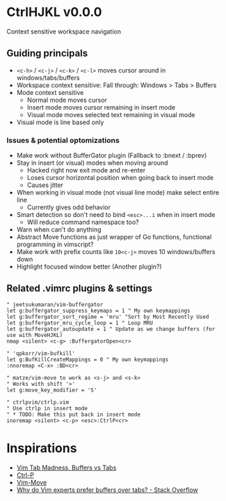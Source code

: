 # CtrlHJKL v0.0.0

Context sensitive workspace navigation

## Guiding principals

* `<c-h>` / `<c-j>` / `<c-k>` / `<c-l>` moves cursor around in windows/tabs/buffers
* Workspace context sensitive: Fall through: Windows > Tabs > Buffers
* Mode context sensitive
	* Normal mode moves cursor
	* Insert mode moves cursor remaining in insert mode
	* Visual mode moves selected text remaining in visual mode
* Visual mode is line based only

### Issues & potential optomizations

* Make work without BufferGator plugin (Fallback to :bnext / :bprev)
* Stay in insert (or visual) modes when moving around
	* Hacked right now exit mode and re-enter
	* Loses cursor horizontal position when going back to insert mode
	* Causes jitter
* When working in visual mode (not visual line mode) make select entire line
	* Currently gives odd behavior
* Smart detection so don't need to bind `<esc>...i` when in insert mode
	* Will reduce command namespace too?
* Warn when can't do anything
* Abstract Move functions as just wrapper of Go functions, functional programming in vimscript?
* Make work with prefix counts like `10<c-j>` moves 10 windows/buffers down
* Highlight focused window better (Another plugin?)

## Related .vimrc plugins & settings

```
" jeetsukumaran/vim-buffergator
let g:buffergator_suppress_keymaps = 1 " My own keymappings
let g:buffergator_sort_regime = 'mru' "Sort by Most Recently Used
let g:buffergator_mru_cycle_loop = 1 " Loop MRU
let g:buffergator_autoupdate = 1 " Update as we change buffers (for use with MoveHJKL)
nmap <silent> <c-g> :BuffergatorOpen<cr>

" 'qpkorr/vim-bufkill'
let g:BufKillCreateMappings = 0 " My own keymappings
:nnoremap <C-x> :BD<cr>

" matze/vim-move to work as <s-j> and <s-k>
" Works with shift '>'
let g:move_key_modifier = 'S'

" ctrlpvim/ctrlp.vim
" Use ctrlp in insert mode
" * TODO: Make this put back in insert mode
inoremap <silent> <c-p> <esc>:CtrlP<cr>
```
# Inspirations

* [Vim Tab Madness. Buffers vs Tabs](http://joshldavis.com/2014/04/05/vim-tab-madness-buffers-vs-tabs/)
* [Ctrl-P](https://github.com/kien/ctrlp.vim)
* [Vim-Move](https://github.com/matze/vim-move)
* [Why do Vim experts prefer buffers over tabs? - Stack Overflow](https://stackoverflow.com/questions/26708822/why-do-vim-experts-prefer-buffers-over-tabs)
